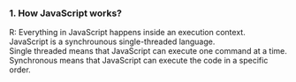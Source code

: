 ### 1. How JavaScript works?

R: Everything in JavaScript happens inside an execution context.<br>
JavaScript is a synchrounous single-threaded language.<br>
Single threaded means that JavaScript can execute one command at a time.<br>
Synchronous means that JavaScript can execute the code in a specific order.<br>
